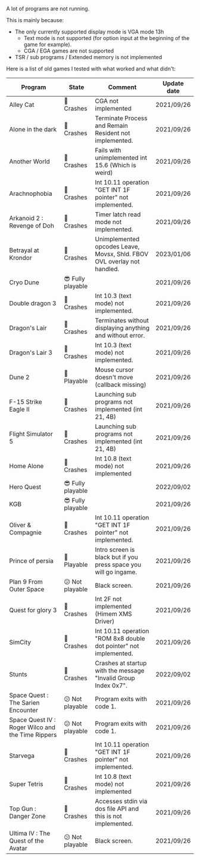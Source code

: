 A lot of programs are not running.

This is mainly because:
 - The only currently supported display mode is VGA mode 13h
    - Text mode is not supported (for option input at the beginning of the game for example).
    - CGA / EGA games are not supported
 - TSR / sub programs / Extended memory is not implemented

Here is a list of old games I tested with what worked and what didn't:

| Program | State | Comment | Update date |
|--|--|--|--|
| Alley Cat | :see_no_evil: Crashes | CGA not implemented | 2021/09/26 |
| Alone in the dark | :see_no_evil: Crashes | Terminate Process and Remain Resident not implemented. | 2021/09/26 |
| Another World | :see_no_evil: Crashes | Fails with unimplemented int 15.6 (Which is weird) | 2021/09/26 |
| Arachnophobia | :see_no_evil: Crashes | Int 10.11 operation "GET INT 1F pointer" not implemented. | 2021/09/26 |
| Arkanoid 2 : Revenge of Doh | :see_no_evil: Crashes | Timer latch read mode not implemented. | 2021/09/26 |
| Betrayal at Krondor | :see_no_evil: Crashes | Unimplemented opcodes Leave, Movsx, Shld. FBOV OVL overlay not handled. | 2023/01/06 |
| Cryo Dune | :sunglasses: Fully playable | | 2021/09/26 |
| Double dragon 3 | :see_no_evil: Crashes | Int 10.3 (text mode) not implemented. | 2021/09/26 |
| Dragon's Lair | :see_no_evil: Crashes | Terminates without displaying anything and without error. | 2021/09/26 |
| Dragon's Lair 3 | :see_no_evil: Crashes | Int 10.3 (text mode) not implemented. | 2021/09/26 |
| Dune 2 | :slightly_smiling_face: Playable | Mouse cursor doesn't move (callback missing) | 2021/09/26 |
| F-15 Strike Eagle II | :see_no_evil: Crashes | Launching sub programs not implemented (int 21, 4B) | 2021/09/26 |
| Flight Simulator 5 | :see_no_evil: Crashes | Launching sub programs not implemented (int 21, 4B) | 2021/09/26 |
| Home Alone | :see_no_evil: Crashes | Int 10.8 (text mode) not implemented | 2021/09/26 |
| Hero Quest |  :sunglasses: Fully playable | | 2022/09/02 |
| KGB | :sunglasses: Fully playable | | 2021/09/26 |
| Oliver & Compagnie | :see_no_evil: Crashes | Int 10.11 operation "GET INT 1F pointer" not implemented. | 2021/09/26 |
| Prince of persia | :slightly_smiling_face: Playable | Intro screen is black but if you press space you will go ingame. | 2021/09/26 |
| Plan 9 From Outer Space| :confused: Not playable | Black screen. | 2021/09/26 |
| Quest for glory 3 | :see_no_evil: Crashes | Int 2F not implemented (Himem XMS Driver) | 2021/09/26 |
| SimCity | :see_no_evil: Crashes | Int 10.11 operation "ROM 8x8 double dot pointer" not implemented. | 2021/09/26 |
| Stunts | :see_no_evil: Crashes | Crashes at startup with the message "Invalid Group Index 0x7". | 2022/09/02 |
| Space Quest : The Sarien Encounter | :confused: Not playable | Program exits with code 1. | 2021/09/26 |
| Space Quest IV : Roger Wilco and the Time Rippers | :confused: Not playable | Program exits with code 1. | 2021/09/26 |
| Starvega | :see_no_evil: Crashes | Int 10.11 operation "GET INT 1F pointer" not implemented. | 2021/09/26 |
| Super Tetris | :see_no_evil: Crashes | Int 10.8 (text mode) not implemented | 2021/09/26 |
| Top Gun : Danger Zone | :see_no_evil: Crashes | Accesses stdin via dos file API and this is not implemented. | 2021/09/26 |
| Ultima IV : The Quest of the Avatar | :confused: Not playable | Black screen. | 2021/09/26 |
